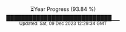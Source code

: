 <p align="center">
⏳Year Progress (93.84 %) <br>
████████████████████████████▁▁ <br>
<sub>Updated: Sat, 09 Dec 2023 12:29:34 GMT</sub>
</p>

